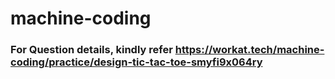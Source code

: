 # machine-coding



### For Question details, kindly refer https://workat.tech/machine-coding/practice/design-tic-tac-toe-smyfi9x064ry
